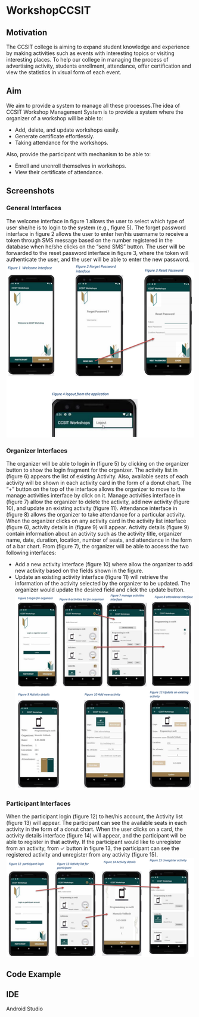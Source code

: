 # WorkshopCCSIT

## Motivation
The CCSIT college is aiming to expand student knowledge and experience by making activities such as events with interesting topics or visiting interesting places. To help our college in managing the process of advertising activity, students enrollment, attendance, offer certification and view the statistics in visual form of each event. 

## Aim
We aim to provide a system to manage all these processes.The idea of CCSIT Workshop Management System is to provide a system where the organizer of a workshop will be able to:
- Add, delete, and update workshops easily.
- Generate certificate effortlessly.
- Taking attendance for the workshops.

Also, provide the participant with mechanism to be able to:
- Enroll and unenroll themselves in workshops.
- View their certificate of attendance.

## Screenshots
### General Interfaces
The welcome interface in figure 1 allows the user to select which type of user she/he is to login to the system (e.g., figure 5). The forget password interface in figure 2 allows the user to enter her/his username to receive a token through SMS message based on the number registered in the database when he/she clicks on the “send SMS” button. 
The user will be forwarded to the reset password interface in figure 3, where the token will authenticate the user, and the user will be able to enter the new password.
![](images/general.png)

### Organizer Interfaces
The organizer will be able to login in (figure 5) by clicking on the organizer button to show the login fragment for the organizer. The activity list in (figure 6) appears the list of existing Activity. 
Also, available seats of each activity will be shown in each activity card in the form of a donut chart. The “+” button on the top of the interface allows the organizer to move to the manage activities interface by click on it. 
Manage activities interface in (figure 7) allow the organizer to delete the activity, add new activity (figure 10), and update an existing activity (figure 11). 
Attendance interface in (figure 8) allows the organizer to take attendance for a particular activity.
When the organizer clicks on any activity card in the activity list interface (figure 6), activity details in (figure 9) will appear. Activity details (figure 9) contain information about an activity such as the activity title, organizer name, date, duration, location, number of seats, and attendance in the form of a bar chart. 
From (figure 7), the organizer will be able to access the two following interfaces:
- Add a new activity interface (figure 10) where allow the organizer to add new activity based on the fields shown in the figure.
- Update an existing activity interface (figure 11) will retrieve the information of the activity selected by the organizer to be updated. The organizer would update the desired field and click the update button.
![](images/organizer.png)
![](images/activity.png)

### Participant Interfaces
When the participant login (figure 12) to her/his account, the Activity list (figure 13) will appear. The participant can see the available seats in each activity in the form of a donut chart. When the user clicks on a card, the activity details interface (figure 14) will appear, and the participant will be able to register in that activity. If the participant would like to unregister from an activity, from ✓ button in figure 13, the participant can see the registered activity and unregister from any activity (figure 15).
![](images/participant.png)

## Code Example


## IDE
Android Studio 
